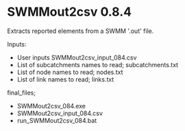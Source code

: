 SWMMout2csv 0.8.4
==============
Extracts reported elements from a SWMM '.out' file.

Inputs:
- User inputs SWMMout2csv_input_084.csv
- List of subcatchments names to read; subcatchments.txt
- List of node names to read; nodes.txt
- List of link names to read; links.txt

final_files;
- SWMMout2csv_084.exe
- SWMMout2csv_input_084.csv
- run_SWMMout2csv_084.bat
